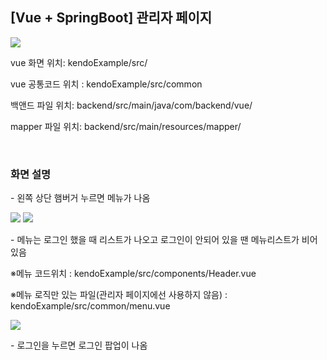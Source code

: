 <h2>[Vue + SpringBoot] 관리자 페이지 </h2>
<img src="https://github.com/sls0263/Vue-SpringBoot-CRUD/assets/107562213/7e343352-149f-4d5b-b956-82c89d8732c6">
<p>vue 화면 위치: kendoExample/src/</p>
<p>vue 공통코드 위치 : kendoExample/src/common</p>
<p>백앤드 파일 위치: backend/src/main/java/com/backend/vue/</p>
<p>mapper 파일 위치: backend/src/main/resources/mapper/</p>
<br/>
<h3>화면 설명</h3>
<p>- 왼쪽 상단 햄버거 누르면 메뉴가 나옴</p>
<img src="https://github.com/sls0263/Vue-SpringBoot-CRUD/assets/107562213/2a3d02c0-6a53-47bd-9e6a-135a9ccfe716">
<img src="https://github.com/sls0263/Vue-SpringBoot-CRUD/assets/107562213/82429b46-e6f9-4579-b441-1a194bd7adca">
<p>- 메뉴는 로그인 했을 때 리스트가 나오고 로그인이 안되어 있을 땐 메뉴리스트가 비어있음</p>
<p>※메뉴 코드위치 : kendoExample/src/components/Header.vue</p>
<p>※메뉴 로직만 있는 파일(관리자 페이지에선 사용하지 않음) : kendoExample/src/common/menu.vue</p>
<img src="https://github.com/sls0263/Vue-SpringBoot-CRUD/assets/107562213/11c1a001-91a3-4e7e-af98-2836e12289da">
<p>- 로그인을 누르면 로그인 팝업이 나옴</p>
